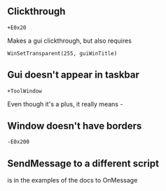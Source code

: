 ﻿## Clickthrough

`+E0x20`

Makes a gui clickthrough, but also requires

`WinSetTransparent(255, guiWinTitle)`

## Gui doesn't appear in taskbar

`+ToolWindow`

Even though it's a plus, it really means -

## Window doesn't have borders

`-E0x200`

## SendMessage to a different script

is in the examples of the docs to OnMessage
